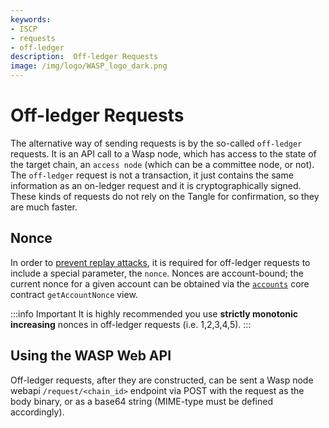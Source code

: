 ```yaml
---
keywords:
- ISCP
- requests
- off-ledger
description:  Off-ledger Requests
image: /img/logo/WASP_logo_dark.png
---
```


# Off-ledger Requests

The alternative way of sending requests is by the so-called `off-ledger` requests. It is an API call to a Wasp node, which has access
to the state of the target chain, an `access node` (which can be a committee node, or not).
The `off-ledger` request is not a transaction, it just contains the same information as an on-ledger request and it is
cryptographically signed. These kinds of requests do not rely on the Tangle for confirmation, so they are much faster.

## Nonce

In order to [prevent replay attacks](../../../rfc/prevent-mev.md), it is required for off-ledger requests to include a special parameter, the `nonce`.
Nonces are account-bound; the current nonce for a given account can be obtained via the [`accounts`](../core_contracts/accounts.md) core contract `getAccountNonce` view.

:::info Important
It is highly recommended you use **strictly monotonic increasing** nonces in off-ledger requests (i.e. 1,2,3,4,5).
:::

## Using the WASP Web API

Off-ledger requests, after they are constructed, can be sent a Wasp node webapi `/request/<chain_id>` endpoint via POST with the request as the body binary, or as a base64 string (MIME-type must be defined accordingly).
